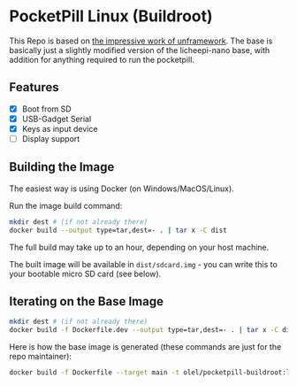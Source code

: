 # PocketPill Linux (Buildroot)

This Repo is based on [the impressive work of unframework](https://github.com/unframework/licheepi-nano-buildroot).
The base is basically just a slightly modified version of the licheepi-nano base, with addition for anything required to
run the pocketpill.

## Features

- [x] Boot from SD
- [x] USB-Gadget Serial
- [x] Keys as input device
- [ ] Display support

## Building the Image

The easiest way is using Docker (on Windows/MacOS/Linux).

Run the image build command:

```sh
mkdir dest # (if not already there)
docker build --output type=tar,dest=- . | tar x -C dist
```

The full build may take up to an hour, depending on your host machine.

The built image will be available in `dist/sdcard.img` - you can write this to your bootable micro SD card (see below).

## Iterating on the Base Image

```sh
mkdir dest # (if not already there)
docker build -f Dockerfile.dev --output type=tar,dest=- . | tar x -C dist
```

Here is how the base image is generated (these commands are just for the repo maintainer):

```sh
docker build -f Dockerfile --target main -t olel/pocketpill-buildroot:latest .
```
